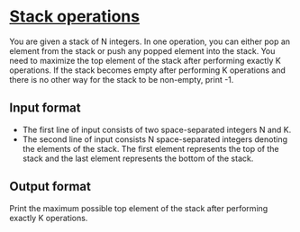 # [Stack operations][link]

You are given a stack of N integers. In one operation, you can either pop an element from the stack or push any popped element into the stack. You need to maximize the top element of the stack after performing exactly K operations. If the stack becomes empty after performing K operations and there is no other way for the stack to be non-empty, print -1.

## Input format

- The first line of input consists of two space-separated integers N and K.
- The second line of input consists N space-separated integers denoting the elements of the stack. The first element represents the top of the stack and the last element represents the bottom of the stack.

## Output format

Print the maximum possible top element of the stack after performing exactly K operations.

[link]: https://www.hackerearth.com/practice/data-structures/stacks/basics-of-stacks/practice-problems/algorithm/stakth-1-e6a76632/

